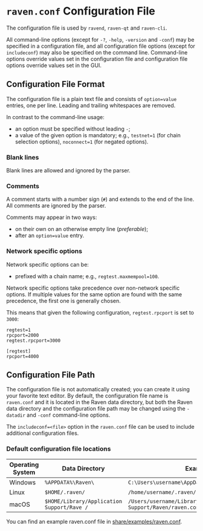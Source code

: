 # `raven.conf` Configuration File

The configuration file is used by `ravend`, `raven-qt` and `raven-cli`.

All command-line options (except for `-?`, `-help`, `-version` and `-conf`) may be specified in a configuration file, and all configuration file options (except for `includeconf`) may also be specified on the command line. Command-line options override values set in the configuration file and configuration file options override values set in the GUI.

## Configuration File Format

The configuration file is a plain text file and consists of `option=value` entries, one per line. Leading and trailing whitespaces are removed.

In contrast to the command-line usage:
- an option must be specified without leading `-`;
- a value of the given option is mandatory; e.g., `testnet=1` (for chain selection options), `noconnect=1` (for negated options).

### Blank lines

Blank lines are allowed and ignored by the parser.

### Comments

A comment starts with a number sign (`#`) and extends to the end of the line. All comments are ignored by the parser.

Comments may appear in two ways:
- on their own on an otherwise empty line (_preferable_);
- after an `option=value` entry.

### Network specific options

Network specific options can be:
- prefixed with a chain name; e.g., `regtest.maxmempool=100`.

Network specific options take precedence over non-network specific options.
If multiple values for the same option are found with the same precedence, the
first one is generally chosen.

This means that given the following configuration, `regtest.rpcport` is set to `3000`:

```
regtest=1
rpcport=2000
regtest.rpcport=3000

[regtest]
rpcport=4000
```

## Configuration File Path

The configuration file is not automatically created; you can create it using your favorite text editor. By default, the configuration file name is `raven.conf` and it is located in the Raven data directory, but both the Raven data directory and the configuration file path may be changed using the `-datadir` and `-conf` command-line options.

The `includeconf=<file>` option in the `raven.conf` file can be used to include additional configuration files.

### Default configuration file locations

Operating System | Data Directory | Example Path
-- | -- | --
Windows | `%APPDATA%\Raven\` | `C:\Users\username\AppData\Roaming\Raven\raven.conf`
Linux | `$HOME/.raven/` | `/home/username/.raven/raven.conf`
macOS | `$HOME/Library/Application Support/Rave /` | `/Users/username/Library/Application Support/Raven/raven.conf`

You can find an example raven.conf file in [share/examples/raven.conf](../share/examples/raven.conf).
